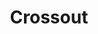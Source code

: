 ---
title: Crossout
crosslinks:
- u_imguralbumbot
- youtubefactsbot
- anti_gif_bot
- youtubot
- livven
- Crossout_CarShow
- pcmasterrace
- trolling
- GamePhysics
- iamverysmart
- iamverybadass
- autourbanbot
- leagueoflegends
- righthandmasterrace
- gaming
- MGTOW
- MilitaryPorn
- john_yukis_bots
- botpopularitybot
- Gamingcirclejerk
---